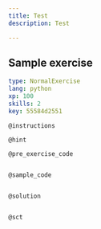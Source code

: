 ```yaml
---
title: Test
description: Test

---
```

## Sample exercise

```yaml
type: NormalExercise
lang: python
xp: 100
skills: 2
key: 55584d2551
```


`@instructions`

`@hint`

`@pre_exercise_code`
```{python}

```

`@sample_code`
```{python}

```

`@solution`
```{python}

```

`@sct`
```{python}

```
